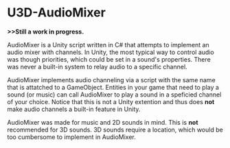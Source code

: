 U3D-AudioMixer
==============

**>>Still a work in progress.**

AudioMixer is a Unity script written in C# that attempts to implement an audio mixer with channels. In Unity, the most typical way to control audio was though priorities, which could be set in a sound's properties. There was never a built-in system to relay audio to a specific channel.

AudioMixer implements audio channeling via a script with the same name that is attatched to a GameObject. Entities in your game that need to play a sound (or music) can call AudioMixer to play a sound in a speficied channel of your choice. Notice that this is not a Unity extention and thus does **not** make audio channels a built-in feature in Unity.

AudioMixer was made for music and 2D sounds in mind. This is **not** recommended for 3D sounds. 3D sounds require a location, which would be too cumbersome to implement in AudioMixer.
